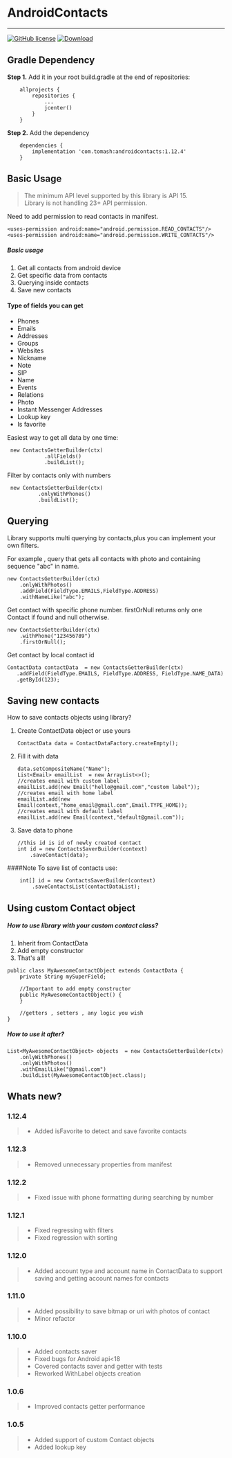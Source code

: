 AndroidContacts
===================
----------------------------------
[![GitHub license](https://img.shields.io/github/license/mashape/apistatus.svg)](https://github.com/blainepwnz/AndroidContacts/blob/master/LICENSE.txt)
[ ![Download](https://api.bintray.com/packages/blainepwnz/maven/androidcontacts/images/download.svg) ](https://bintray.com/blainepwnz/maven/androidcontacts/_latestVersion)


Gradle Dependency
---------------------------
**Step 1.** Add it in your root build.gradle at the end of repositories:
```
	allprojects {
		repositories {
			...
			jcenter()
    	}
	}
```
**Step 2.** Add the dependency
```
	dependencies {
		implementation 'com.tomash:androidcontacts:1.12.4'
	}
```


Basic Usage
------------------


>The minimum API level supported by this library is API 15.  
>Library is not handling 23+ API permission.

Need to add permission to read contacts in manifest.
```
<uses-permission android:name="android.permission.READ_CONTACTS"/>
<uses-permission android:name="android.permission.WRITE_CONTACTS"/>
```

##### Basic usage
1. Get all contacts from android device
2. Get specific data from contacts
3. Querying inside contacts
4. Save new contacts  

#### Type of fields you can get

* Phones
* Emails
* Addresses
* Groups
* Websites
* Nickname
* Note
* SIP
* Name
* Events
* Relations
* Photo
* Instant Messenger Addresses
* Lookup key
* Is favorite

Easiest way to get all data by one time:
```
 new ContactsGetterBuilder(ctx)
            .allFields()
            .buildList();
```
Filter by contacts only with numbers
```
 new ContactsGetterBuilder(ctx)
          .onlyWithPhones()
		  .buildList();          
```


Querying
------------------
Library supports multi querying by contacts,plus you can implement your own filters.

For example , query that gets all contacts with photo and containing sequence "abc" in name.
```
new ContactsGetterBuilder(ctx)
    .onlyWithPhotos()
    .addField(FieldType.EMAILS,FieldType.ADDRESS)
    .withNameLike("abc");
```              
 
 Get contact with specific phone number.
 firstOrNull returns only one Contact if found and null otherwise.
```
new ContactsGetterBuilder(ctx)
    .withPhone("123456789")
    .firstOrNull();   
```

Get contact by local contact id
```
ContactData contactData  = new ContactsGetterBuilder(ctx)
   .addField(FieldType.EMAILS, FieldType.ADDRESS, FieldType.NAME_DATA)
   .getById(123);
```    

Saving new contacts
-------------------

How to save contacts objects using library?

1. Create ContactData object or use yours

	```
    ContactData data = ContactDataFactory.createEmpty();
	```

2. Fill it with data

	```
    data.setCompositeName("Name");
    List<Email> emailList  = new ArrayList<>();
    //creates email with custom label
    emailList.add(new Email("hello@gmail.com","custom label"));
    //creates email with home label
    emailList.add(new Email(context,"home_email@gmail.com",Email.TYPE_HOME));
    //creates email with default label
    emailList.add(new Email(context,"default@gmail.com"));
	```

3. Save data to phone

	```
    //this id is id of newly created contact
    int id = new ContactsSaverBuilder(context)
        .saveContact(data);
	```

####Note
To save list of contacts use:
```
    int[] id = new ContactsSaverBuilder(context)
        .saveContactsList(contactDataList);
```

Using custom Contact object
------------------
##### How to use library with your custom contact class?
1. Inherit from ContactData
2. Add empty constructor
3. That's all!

```
public class MyAwesomeContactObject extends ContactData {
    private String mySuperField;

    //Important to add empty constructor
    public MyAwesomeContactObject() {
    }

    //getters , setters , any logic you wish
}
```
##### How to use it after?
```
List<MyAwesomeContactObject> objects  = new ContactsGetterBuilder(ctx)
    .onlyWithPhones()
    .onlyWithPhotos()
    .withEmailLike("@gmail.com")
    .buildList(MyAwesomeContactObject.class);
```

Whats new?
------------------
### 1.12.4
> * Added isFavorite to detect and save favorite contacts

### 1.12.3
> * Removed unnecessary properties from manifest

### 1.12.2
> * Fixed issue with phone formatting during searching by number

### 1.12.1
> * Fixed regressing with filters
> * Fixed regression with sorting

### 1.12.0
> * Added account type and account name in ContactData to support saving and getting account names for contacts  

### 1.11.0
> * Added possibility to save bitmap or uri with photos of contact
> * Minor refactor  

### 1.10.0
> * Added contacts saver
> * Fixed bugs for Android api<18
> * Covered contacts saver and getter with tests
> * Reworked WithLabel objects creation

### 1.0.6
> * Improved contacts getter performance

### 1.0.5 
> * Added support of custom Contact objects
> * Added lookup key

